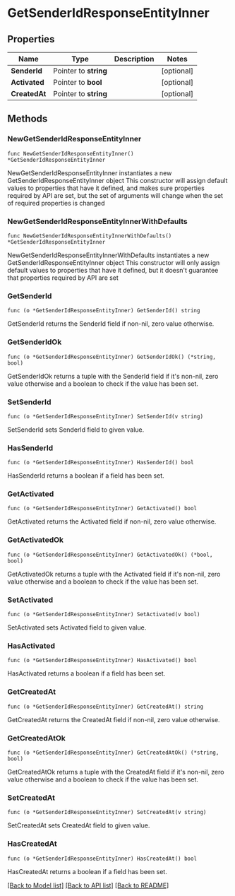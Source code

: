 # GetSenderIdResponseEntityInner

## Properties

Name | Type | Description | Notes
------------ | ------------- | ------------- | -------------
**SenderId** | Pointer to **string** |  | [optional] 
**Activated** | Pointer to **bool** |  | [optional] 
**CreatedAt** | Pointer to **string** |  | [optional] 

## Methods

### NewGetSenderIdResponseEntityInner

`func NewGetSenderIdResponseEntityInner() *GetSenderIdResponseEntityInner`

NewGetSenderIdResponseEntityInner instantiates a new GetSenderIdResponseEntityInner object
This constructor will assign default values to properties that have it defined,
and makes sure properties required by API are set, but the set of arguments
will change when the set of required properties is changed

### NewGetSenderIdResponseEntityInnerWithDefaults

`func NewGetSenderIdResponseEntityInnerWithDefaults() *GetSenderIdResponseEntityInner`

NewGetSenderIdResponseEntityInnerWithDefaults instantiates a new GetSenderIdResponseEntityInner object
This constructor will only assign default values to properties that have it defined,
but it doesn't guarantee that properties required by API are set

### GetSenderId

`func (o *GetSenderIdResponseEntityInner) GetSenderId() string`

GetSenderId returns the SenderId field if non-nil, zero value otherwise.

### GetSenderIdOk

`func (o *GetSenderIdResponseEntityInner) GetSenderIdOk() (*string, bool)`

GetSenderIdOk returns a tuple with the SenderId field if it's non-nil, zero value otherwise
and a boolean to check if the value has been set.

### SetSenderId

`func (o *GetSenderIdResponseEntityInner) SetSenderId(v string)`

SetSenderId sets SenderId field to given value.

### HasSenderId

`func (o *GetSenderIdResponseEntityInner) HasSenderId() bool`

HasSenderId returns a boolean if a field has been set.

### GetActivated

`func (o *GetSenderIdResponseEntityInner) GetActivated() bool`

GetActivated returns the Activated field if non-nil, zero value otherwise.

### GetActivatedOk

`func (o *GetSenderIdResponseEntityInner) GetActivatedOk() (*bool, bool)`

GetActivatedOk returns a tuple with the Activated field if it's non-nil, zero value otherwise
and a boolean to check if the value has been set.

### SetActivated

`func (o *GetSenderIdResponseEntityInner) SetActivated(v bool)`

SetActivated sets Activated field to given value.

### HasActivated

`func (o *GetSenderIdResponseEntityInner) HasActivated() bool`

HasActivated returns a boolean if a field has been set.

### GetCreatedAt

`func (o *GetSenderIdResponseEntityInner) GetCreatedAt() string`

GetCreatedAt returns the CreatedAt field if non-nil, zero value otherwise.

### GetCreatedAtOk

`func (o *GetSenderIdResponseEntityInner) GetCreatedAtOk() (*string, bool)`

GetCreatedAtOk returns a tuple with the CreatedAt field if it's non-nil, zero value otherwise
and a boolean to check if the value has been set.

### SetCreatedAt

`func (o *GetSenderIdResponseEntityInner) SetCreatedAt(v string)`

SetCreatedAt sets CreatedAt field to given value.

### HasCreatedAt

`func (o *GetSenderIdResponseEntityInner) HasCreatedAt() bool`

HasCreatedAt returns a boolean if a field has been set.


[[Back to Model list]](../README.md#documentation-for-models) [[Back to API list]](../README.md#documentation-for-api-endpoints) [[Back to README]](../README.md)



